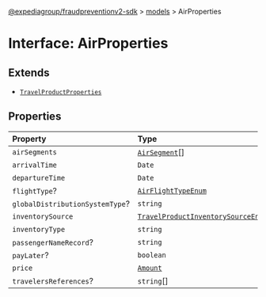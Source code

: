 [@expediagroup/fraudpreventionv2-sdk](../../index.md) > [models](../index.md) > AirProperties

# Interface: AirProperties

## Extends

- [`TravelProductProperties`](TravelProductProperties.md)

## Properties

| Property | Type | Description | Inheritance | Source |
| :------ | :------ | :------ | :------ | :------ |
| `airSegments` | [`AirSegment`](../classes/AirSegment.md)[] | - | - | models/Air.ts:89 |
| `arrivalTime` | `Date` | - | - | models/Air.ts:88 |
| `departureTime` | `Date` | - | - | models/Air.ts:87 |
| `flightType`? | [`AirFlightTypeEnum`](../type-aliases/AirFlightTypeEnum.md) | - | - | models/Air.ts:90 |
| `globalDistributionSystemType`? | `string` | - | - | models/Air.ts:92 |
| `inventorySource` | [`TravelProductInventorySourceEnum`](../type-aliases/TravelProductInventorySourceEnum.md) | - | [`TravelProductProperties`](TravelProductProperties.md).`inventorySource` | models/TravelProduct.ts:70 |
| `inventoryType` | `string` | - | [`TravelProductProperties`](TravelProductProperties.md).`inventoryType` | models/TravelProduct.ts:69 |
| `passengerNameRecord`? | `string` | - | - | models/Air.ts:91 |
| `payLater`? | `boolean` | - | [`TravelProductProperties`](TravelProductProperties.md).`payLater` | models/TravelProduct.ts:72 |
| `price` | [`Amount`](../classes/Amount.md) | - | [`TravelProductProperties`](TravelProductProperties.md).`price` | models/TravelProduct.ts:68 |
| `travelersReferences`? | `string`[] | - | [`TravelProductProperties`](TravelProductProperties.md).`travelersReferences` | models/TravelProduct.ts:71 |
